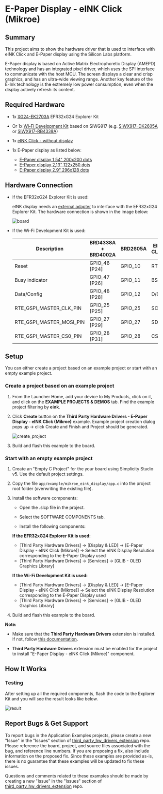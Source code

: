 # E-Paper Display - eINK Click (Mikroe) #

## Summary ##

This project aims to show the hardware driver that is used to interface with eINK Click and E-Paper display using the Silicon Labs platform.

E-Paper display is based on Active Matrix Electrophoretic Display (AMEPD) technology and has an integrated pixel driver, which uses the SPI interface to communicate with the host MCU. The screen displays a clear and crisp graphics, and has an ultra-wide viewing range. Another key feature of the E-Ink technology is the extremely low power consumption, even when the display actively refresh its content.

## Required Hardware ##

- 1x [XG24-EK2703A](https://www.silabs.com/development-tools/wireless/efr32xg24-explorer-kit) EFR32xG24 Explorer Kit

- Or 1x [Wi-Fi Development Kit](https://www.silabs.com/development-tools/wireless/wi-fi) based on SiWG917 (e.g. [SIWX917-DK2605A](https://www.silabs.com/development-tools/wireless/wi-fi/siwx917-dk2605a-wifi-6-bluetooth-le-soc-dev-kit) or [SIWX917-RB4338A](https://www.silabs.com/development-tools/wireless/wi-fi/siwx917-rb4338a-wifi-6-bluetooth-le-soc-radio-board))

- 1x [eINK Click - without display](https://www.mikroe.com/eink-click-without-display)

- 1x E-Paper display as listed below:
  - [E-Paper display 1,54" 200x200 dots](https://www.mikroe.com/e-paper-display-154-200x200-dots)
  - [E-Paper display 2,13" 122x250 dots](https://www.mikroe.com/e-paper-display-213-122x250-dots)
  - [E-Paper display 2,9" 296x128 dots](https://www.mikroe.com/e-paper-display-29-inches)

## Hardware Connection ##

- If the EFR32xG24 Explorer Kit is used:

  eINK display needs an [external adapter](https://www.mikroe.com/eink-click-without-display) to interface with the EFR32xG24 Explorer Kit. The hardware connection is shown in the image below:

  ![board](image/hardware_connection.png)

- If the Wi-Fi Development Kit is used:

  | Description  | BRD4338A + BRD4002A | BRD2605A     | EINK CLICK |
  | -------------------------| ---------------| --------------------| -------------------|
  | Reset                    | GPIO_46 [P24]       | GPIO_10        | RTS                |
  | Busy indicator           | GPIO_47 [P26]       | GPIO_11        | BSY                |
  | Data/Config              | GPIO_48 [P28]       | GPIO_12        | D/C                |
  | RTE_GSPI_MASTER_CLK_PIN  | GPIO_25 [P25]       | GPIO_25        | SCK                |
  | RTE_GSPI_MASTER_MOSI_PIN | GPIO_27 [P29]       | GPIO_27        | SDI                |
  | RTE_GSPI_MASTER_CS0_PIN  | GPIO_28 [P31]       | GPIO_28        | CS                 |

## Setup ##

You can either create a project based on an example project or start with an empty example project.

### Create a project based on an example project ###

1. From the Launcher Home, add your device to My Products, click on it, and click on the **EXAMPLE PROJECTS & DEMOS** tab. Find the example project filtering by **eink**.

2. Click **Create** button on the **Third Party Hardware Drivers - E-Paper Display - eINK Click (Mikroe)** example. Example project creation dialog pops up -> click Create and Finish and Project should be generated.

    ![create_project](image/create_example.png)

3. Build and flash this example to the board.

### Start with an empty example project ###

1. Create an "Empty C Project" for the your board using Simplicity Studio v5. Use the default project settings.

2. Copy the file `app/example/mikroe_eink_display/app.c` into the project root folder (overwriting the existing file).

3. Install the software components:

    - Open the .slcp file in the project.

    - Select the SOFTWARE COMPONENTS tab.

    - Install the following components:

    **If the EFR32xG24 Explorer Kit is used:**

      - [Third Party Hardware Drivers] → [Display & LED] → [E-Paper Display - eINK Click (Mikroe)] → Select the eINK Display Resolution corresponding to the E-Paper Display used
      - [Third Party Hardware Drivers] → [Services] → [GLIB - OLED Graphics Library]

    **If the Wi-Fi Development Kit is used:**

      - [Third Party Hardware Drivers] → [Display & LED] → [E-Paper Display - eINK Click (Mikroe)] → Select the eINK Display Resolution corresponding to the E-Paper Display used
      - [Third Party Hardware Drivers] → [Services] → [GLIB - OLED Graphics Library]

4. Build and flash this example to the board.

**Note:**

- Make sure that the **Third Party Hardware Drivers** extension is installed. If not, follow [this documentation](https://github.com/SiliconLabs/third_party_hw_drivers_extension/blob/master/README.md#how-to-add-to-simplicity-studio-ide).

- **Third Party Hardware Drivers** extension must be enabled for the project to install "E-Paper Display - eINK Click (Mikroe)" component.

## How It Works ##

### Testing ###

After setting up all the required components, flash the code to the Explorer Kit and you will see the result looks like below.

![result](image/result.png)

## Report Bugs & Get Support ##

To report bugs in the Application Examples projects, please create a new "Issue" in the "Issues" section of [third_party_hw_drivers_extension](https://github.com/SiliconLabs/third_party_hw_drivers_extension) repo. Please reference the board, project, and source files associated with the bug, and reference line numbers. If you are proposing a fix, also include information on the proposed fix. Since these examples are provided as-is, there is no guarantee that these examples will be updated to fix these issues.

Questions and comments related to these examples should be made by creating a new "Issue" in the "Issues" section of [third_party_hw_drivers_extension](https://github.com/SiliconLabs/third_party_hw_drivers_extension) repo.
